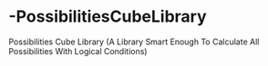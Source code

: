 # -PossibilitiesCubeLibrary
 Possibilities Cube Library (A Library Smart Enough To Calculate All Possibilities With Logical Conditions)
